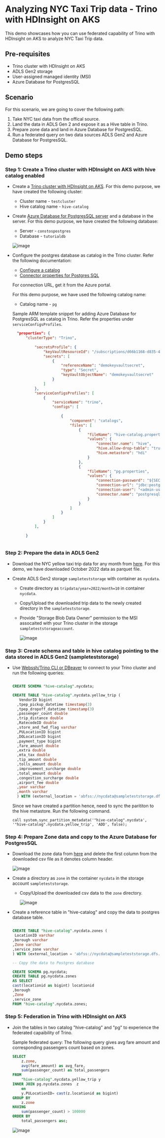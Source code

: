 # Analyzing NYC Taxi Trip data - Trino with HDInsight on AKS

This demo showcases how you can use federated capability of Trino with HDInsight on AKS to analyze NYC Taxi Trip data.

## Pre-requisites

* Trino cluster with HDInsight on AKS
* ADLS Gen2 storage
* User-assigned managed identity (MSI)
* Azure Database for PostgresSQL

## Scenario

For this scenario, we are going to cover the following path:
1. Take NYC taxi data from the offical source.
2. Land the data in ADLS Gen 2 and expose it as a Hive table in Trino.
3. Prepare zone data and land in Azure Database for PostgresSQL.
4. Run a federated query on two data sources ADLS Gen2 and Azure Database for PostgresSQL.

## Demo steps

### Step 1: Create a Trino cluster with HDInsight on AKS with hive catalog enabled
 
* Create a [Trino cluster with HDInsight on AKS](/azure/hdinsight-aks/trino/trino-create-cluster).
  For this demo purpose, we have created the following cluster:
    * Cluster name - `testcluster`
    * Hive catalog name - `hive-catalog`

* Create [Azure Database for PostgresSQL server](/azure/postgresql/flexible-server/quickstart-create-server-portal#create-an-azure-database-for-postgresql-server) and a database in the server.
  For this demo purpose, we have created the following database:
    * Server - `constospostgres`
    * Database - `tutorialdb`

  ![image](https://github.com/Azure-Samples/hdinsight-aks/assets/109063956/0ccd1c5d-5f9b-4b47-8651-97a9afa3f53c)

* Configure the postgres database as catalog in the Trino cluster.
  Refer the following documentation:

  * [Configure a catalog](https://learn.microsoft.com/en-us/azure/hdinsight-aks/trino/trino-add-catalogs)
  * [Connector properties for Postgres SQL](/azure/hdinsight-aks/trino/trino-connectors)

  For connection URL, get it from the Azure portal.

  For this demo purpose, we have used the following catalog name:
  * Catalog name - `pg`

  Sample ARM template snippet for adding Azure Database for PostgresSQL as catalog in Trino. Refer the properties under `serviceConfigsProfiles`.

  ```json
	"properties": {
        "clusterType": "Trino",
       
            "secretsProfile": {
                "keyVaultResourceId": "/subscriptions/d66b1168-d835-4066-8c45-7d2ed713c082/resourceGroups/AJSandbox/providers/Microsoft.KeyVault/vaults/ajhilokeyvault",
                "secrets": [
                    {
                        "referenceName": "demokeyvaultsecret",
                        "type": "Secret",
                        "keyVaultObjectName": "demokeyvaultsecret"
                    }
                ]
            },
            "serviceConfigsProfiles": [
                {
                    "serviceName": "trino",
                    "configs": [
                   
                        {
                            "component": "catalogs",
                            "files": [
                                {
                                    "fileName": "hive-catalog.properties",
                                    "values": {
                                        "connector.name": "hive",
                                        "hive.allow-drop-table": "true",
                                        "hive.metastore": "hdi"
                                    }
                                },
                                {
                                    "fileName": "pg.properties",
                                    "values": {
                                        "connection-password": "${SECRET_REF:demokeyvaultsecret}",
                                        "connection-url": "jdbc:postgresql://constospostgres.postgres.database.azure.com:5432/tutorialdb?sslmode=require",
                                        "connection-user": "<admin-user-name>",
                                        "connector.name": "postgresql"
                                    }
                                }
                            ]
                        }
                    ]
                }
            ],
            
        }
     
	 ```

### Step 2: Prepare the data in ADLS Gen2

* Download the NYC yellow taxi trip data for any month from [here](https://www.nyc.gov/site/tlc/about/tlc-trip-record-data.page). For this demo, we have downloaded October 2022 data as parquet file.

* Create ADLS Gen2 storage `sampleteststorage` with container as `nycdata`.
   * Create directory as `tripdata/year=2022/month=10` in container `nycdata`.
   * Copy/Upload the downloaded trip data to the newly created directory in the `sampleteststorage`.
   * Provide "Storage Blob Data Owner" permission to the MSI assocaited with your Trino cluster in the storage `sampleteststorageaccount`.
 
     ![image](https://github.com/Azure-Samples/hdinsight-aks/assets/109063956/b397b799-055a-4d85-bff3-3743824ce04b)

### Step 3: Create schema and table in hive catalog pointing to the data stored in ADLS Gen2 (sampleteststorage)

* Use [Webssh/Trino CLI or DBeaver](/azure/hdinsight-aks/trino/trino-ui-web-ssh) to connect to your Trino cluster and run the following queries:
  
  ```sql 

  CREATE SCHEMA "hive-catalog".nycdata;

  CREATE TABLE "hive-catalog".nycdata.yellow_trip (
	 VendorID bigint
	,tpep_pickup_datetime timestamp(3)
	,tpep_dropoff_datetime timestamp(3)
	,passenger_count double
	,trip_distance double
	,RatecodeID double
	,store_and_fwd_flag varchar
	,PULocationID bigint
	,DOLocationID bigint
	,payment_type bigint
	,fare_amount double
	,extra double
	,mta_tax double
	,tip_amount double
	,tolls_amount double
	,improvement_surcharge double
	,total_amount double
	,congestion_surcharge double
	,airport_fee double
	,year varchar
	,month varchar
	) WITH (external_location = 'abfss://nycdata@sampleteststorage.dfs.core.windows.net/tripdata', partitioned_by = ARRAY['year', 'month'], format = 'parquet');
	```

	Since we have created a partition hence, need to sync the parititon to the hive metastore. Run the following command.

	```call system.sync_partition_metadata('"hive-catalog".nycdata', '"hive-catalog".nycdata.yellow_trip', 'ADD', false);```

### Step 4: Prepare Zone data and copy to the Azure Database for PostgresSQL

* Download the zone data from [here](https://www.nyc.gov/site/tlc/about/tlc-trip-record-data.page) and delete the first column from the downloaded csv file as it denotes column header.

   ![image](https://github.com/Azure-Samples/hdinsight-aks/assets/109063956/26896aa8-f554-4c51-99a1-f01d4687a387)

* Create a directory as `zone` in the container `nycdata` in the storage account `sampleteststorage`.
  
    * Copy/Upload the downloaded csv data to the `zone` directory.

      ![image](https://github.com/Azure-Samples/hdinsight-aks/assets/109063956/1da037a8-3b94-43be-8de9-55a04c574b49) 

*  Create a reference table in "hive-catalog" and copy the data to postgres database table.

  	```sql

   	CREATE TABLE "hive-catalog".nycdata.zones (
	 LocationID varchar
	,borough varchar
	,Zone varchar
	,service_zone varchar
	) WITH (external_location = 'abfss://nycdata@sampleteststorage.dfs.core.windows.net/zone/', format = 'csv');

	-- Copy the data to Postgres database

	CREATE SCHEMA pg.nycdata;
	CREATE TABLE pg.nycdata.zones 
	AS SELECT 
	cast(locationid as bigint) locationid
	,borough
	,Zone
	,service_zone
	FROM "hive-catalog".nycdata.zones;
	```
   
### Step 5: Federation in Trino with HDInsight on AKS

* Join the tables in two catalog "hive-catalog" and "pg" to experience the federated capaibility of Trino.

  Sample federated query: The following query gives avg fare amount and corresponding passengers count based on zones.

	``` sql
	SELECT
		z.zone,
		avg(fare_amount) as avg_fare,
		sum(passenger_count) as total_passengers
	FROM
		"hive-catalog".nycdata.yellow_trip y
	INNER JOIN pg.nycdata.zones  z
		on
		y.PULocationID= cast(z.locationid as bigint)
	GROUP BY
		z.zone
	HAVING
		sum(passenger_count) > 100000
	ORDER BY
 		total_passengers asc;
 	```

  	![image](https://github.com/Azure-Samples/hdinsight-aks/assets/109063956/ea01953d-8526-454b-accd-9cf02eb38212)

